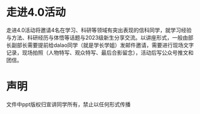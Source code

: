 # 走进4.0活动
走进4.0活动将邀请4名在学习、科研等领域有突出表现的信科同学，就学习经验与方法、科研经历与体悟等话题与2023级新生分享交流。以讲座形式，一般由部长副部长需要提前给dalao同学（就是学长学姐）发邮件邀请，需要进行现场文字记录，现场拍照（人物特写、观众特写、最后合影留念），活动后写公众号推文和团信。
# 声明
文件中ppt版权归宣讲同学所有，禁止以任何形式传播
